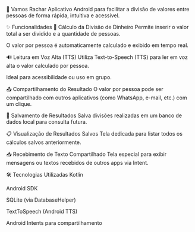 💸 Vamos Rachar
Aplicativo Android para facilitar a divisão de valores entre pessoas de forma rápida, intuitiva e acessível.

✨ Funcionalidades
🧮 Cálculo da Divisão de Dinheiro
Permite inserir o valor total a ser dividido e a quantidade de pessoas.

O valor por pessoa é automaticamente calculado e exibido em tempo real.

🔊 Leitura em Voz Alta (TTS)
Utiliza Text-to-Speech (TTS) para ler em voz alta o valor calculado por pessoa.

Ideal para acessibilidade ou uso em grupo.

📤 Compartilhamento do Resultado
O valor por pessoa pode ser compartilhado com outros aplicativos (como WhatsApp, e-mail, etc.) com um clique.

💾 Salvamento de Resultados
Salva divisões realizadas em um banco de dados local para consulta futura.

📋 Visualização de Resultados Salvos
Tela dedicada para listar todos os cálculos salvos anteriormente.

📥 Recebimento de Texto Compartilhado
Tela especial para exibir mensagens ou textos recebidos de outros apps via Intent.

🛠 Tecnologias Utilizadas
Kotlin

Android SDK

SQLite (via DatabaseHelper)

TextToSpeech (Android TTS)

Android Intents para compartilhamento
